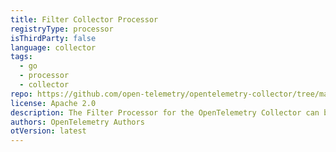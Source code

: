 ```yaml
---
title: Filter Collector Processor
registryType: processor
isThirdParty: false
language: collector
tags:
  - go
  - processor
  - collector
repo: https://github.com/open-telemetry/opentelemetry-collector/tree/main/processor/filterprocessor
license: Apache 2.0
description: The Filter Processor for the OpenTelemetry Collector can be configured to include or exclude metrics.
authors: OpenTelemetry Authors
otVersion: latest
---
```

